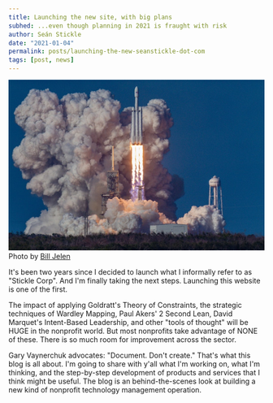 ```yaml
---
title: Launching the new site, with big plans
subhed: ...even though planning in 2021 is fraught with risk
author: Seán Stickle
date: "2021-01-04"
permalink: posts/launching-the-new-seanstickle-dot-com
tags: [post, news]
---
```


<div>
    <img src="/images/falcon-heavy.jpg" alt="SpaceX Falcon Heavy rocket launching into space">
    <span class="text-sm text-gray-400">Photo by <a class="text-gray-400" href="https://unsplash.com/@billjelen?utm_source=unsplash&amp;utm_medium=referral&amp;utm_content=creditCopyText">Bill Jelen</a></span>
</div>

It's been two years since I decided to launch what I informally refer to as "Stickle Corp". And I'm finally taking the next steps. Launching this website is one of the first.

The impact of applying Goldratt's Theory of Constraints, the strategic techniques of Wardley Mapping, Paul Akers' 2 Second Lean, David Marquet's Intent-Based Leadership, and other "tools of thought" will be HUGE in the nonprofit world. But most nonprofits take advantage of NONE of these. There is so much room for improvement across the sector.

Gary Vaynerchuk advocates: "Document. Don't create." That's what this blog is all about. I'm going to share with y'all what I'm working on, what I'm thinking, and the step-by-step development of products and services that I think might be useful. The blog is an behind-the-scenes look at building a new kind of nonprofit technology management operation.
